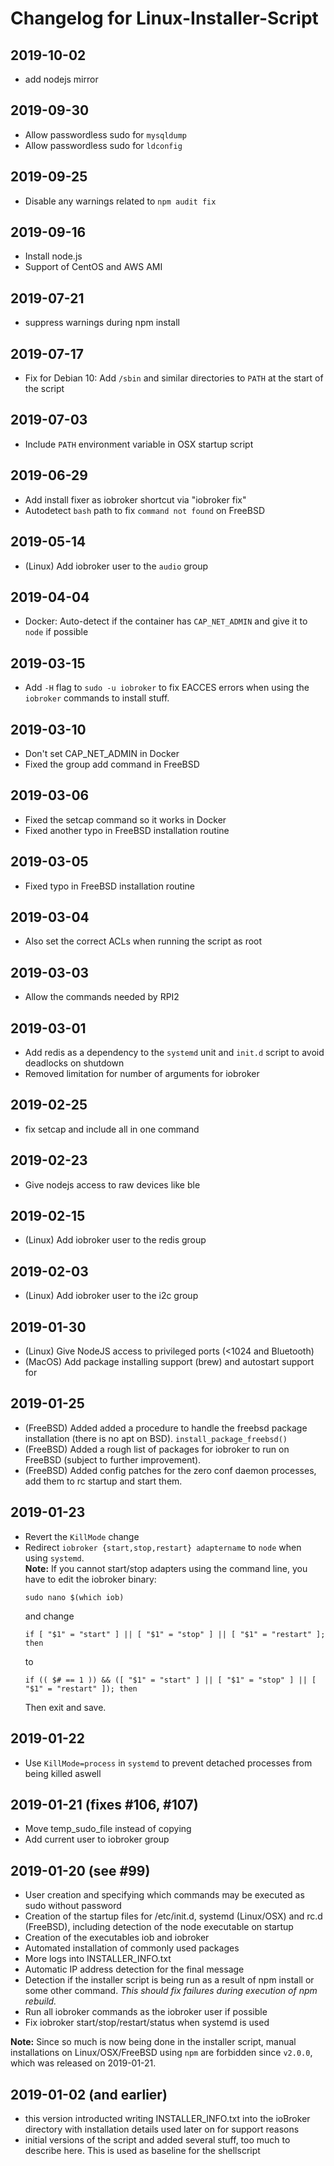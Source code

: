 # Changelog for Linux-Installer-Script

## 2019-10-02
* add nodejs mirror

## 2019-09-30
* Allow passwordless sudo for `mysqldump`
* Allow passwordless sudo for `ldconfig`

## 2019-09-25
* Disable any warnings related to `npm audit fix`

## 2019-09-16
* Install node.js 
* Support of CentOS and AWS AMI

## 2019-07-21
* suppress warnings during npm install

## 2019-07-17
* Fix for Debian 10: Add `/sbin` and similar directories to `PATH` at the start of the script

## 2019-07-03
* Include `PATH` environment variable in OSX startup script

## 2019-06-29
* Add install fixer as iobroker shortcut via "iobroker fix"
* Autodetect `bash` path to fix `command not found` on FreeBSD

## 2019-05-14
* (Linux) Add iobroker user to the `audio` group

## 2019-04-04
* Docker: Auto-detect if the container has `CAP_NET_ADMIN` and give it to `node` if possible

## 2019-03-15
* Add `-H` flag to `sudo -u iobroker` to fix EACCES errors when using the `iobroker` commands to install stuff.

## 2019-03-10
* Don't set CAP_NET_ADMIN in Docker
* Fixed the group add command in FreeBSD

## 2019-03-06
* Fixed the setcap command so it works in Docker
* Fixed another typo in FreeBSD installation routine

## 2019-03-05
* Fixed typo in FreeBSD installation routine

## 2019-03-04
* Also set the correct ACLs when running the script as root

## 2019-03-03
* Allow the commands needed by RPI2

## 2019-03-01
* Add redis as a dependency to the `systemd` unit and `init.d` script to avoid deadlocks on shutdown
* Removed limitation for number of arguments for iobroker

## 2019-02-25
* fix setcap and include all in one command

## 2019-02-23
* Give nodejs access to raw devices like ble

## 2019-02-15
* (Linux) Add iobroker user to the redis group

## 2019-02-03
* (Linux) Add iobroker user to the i2c group

## 2019-01-30
* (Linux) Give NodeJS access to privileged ports (<1024 and Bluetooth)
* (MacOS) Add package installing support (brew) and autostart support for 

## 2019-01-25
* (FreeBSD) Added added a procedure to handle the freebsd package installation (there is no apt on BSD). `install_package_freebsd()`
* (FreeBSD) Added a rough list of packages for iobroker to run on FreeBSD (subject to further improvement).
* (FreeBSD) Added config patches for the zero conf daemon processes, add them to rc startup and start them.

## 2019-01-23
* Revert the `KillMode` change
* Redirect `iobroker {start,stop,restart} adaptername` to `node` when using `systemd`.  
**Note:** If you cannot start/stop adapters using the command line, you have to edit the iobroker binary:
  ```
  sudo nano $(which iob)
  ```
  and change
  ```
  if [ "$1" = "start" ] || [ "$1" = "stop" ] || [ "$1" = "restart" ]; then
  ```
  to
  ```
  if (( $# == 1 )) && ([ "$1" = "start" ] || [ "$1" = "stop" ] || [ "$1" = "restart" ]); then
  ```
  Then exit and save.


## 2019-01-22
* Use `KillMode=process` in `systemd` to prevent detached processes from being killed aswell

## 2019-01-21 (fixes #106, #107)
* Move temp_sudo_file instead of copying
* Add current user to iobroker group

## 2019-01-20 (see #99)
* User creation and specifying which commands may be executed as sudo without password
* Creation of the startup files for /etc/init.d, systemd (Linux/OSX) and rc.d (FreeBSD), including detection of the node executable on startup
* Creation of the executables iob and iobroker
* Automated installation of commonly used packages
* More logs into INSTALLER_INFO.txt
* Automatic IP address detection for the final message
* Detection if the installer script is being run as a result of npm install or some other command. _This should fix failures during execution of npm rebuild._
* Run all iobroker commands as the iobroker user if possible
* Fix iobroker start/stop/restart/status when systemd is used

**Note:** Since so much is now being done in the installer script, manual installations on Linux/OSX/FreeBSD using `npm` are forbidden since `v2.0.0`, which was released on 2019-01-21.


## 2019-01-02 (and earlier)
* this version introducted writing INSTALLER_INFO.txt into the ioBroker directory with installation details used later on for support reasons
* initial versions of the script and added several stuff, too much to describe here. This is used as baseline for the shellscript


